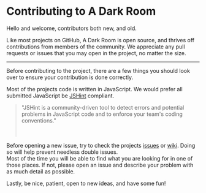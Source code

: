 Contributing to A Dark Room
===========

Hello and welcome, contributors both new, and old.

Like most projects on GitHub, A Dark Room is open source, and thrives off contributions from members of the community. We appreciate any pull requests or issues that you may open in the project, no matter the size.
<br><hr>
Before contributing to the project, there are a few things you should look over to ensure your contribution is done correctly. 

Most of the projects code is written in JavaScript. We would prefer all submitted JavaScript be [JSHint](http://jshint.com/) compliant.
> "JSHint is a community-driven tool to detect errors and potential problems in JavaScript code and to enforce your team's coding conventions."
<br><br><br>

Before opening a new issue, try to check the projects [issues](https://github.com/doublespeakgames/issues) or [wiki](https://github.com/doublespeakgames/wiki).
Doing so will help prevent needless double issues.
<br>Most of the time you will be able to find what you are looking for in one of those places. If not, please open an issue and describe your problem with as much detail as possible.


Lastly, be nice, patient, open to new ideas, and have some fun!

